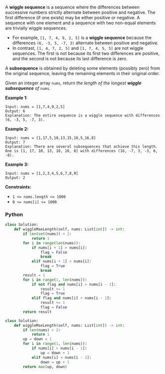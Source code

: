 A  **wiggle sequence**  is a sequence where the differences between successive numbers strictly alternate between positive and negative. The first difference (if one exists) may be either positive or negative. A sequence with one element and a sequence with two non-equal elements are trivially wiggle sequences.

-   For example,  `[1, 7, 4, 9, 2, 5]`  is a  **wiggle sequence**  because the differences  `(6, -3, 5, -7, 3)`  alternate between positive and negative.
-   In contrast,  `[1, 4, 7, 2, 5]`  and  `[1, 7, 4, 5, 5]`  are not wiggle sequences. The first is not because its first two differences are positive, and the second is not because its last difference is zero.

A  **subsequence**  is obtained by deleting some elements (possibly zero) from the original sequence, leaving the remaining elements in their original order.

Given an integer array  `nums`, return  _the length of the longest  **wiggle subsequence**  of_ `nums`.

**Example 1:**
```
Input: nums = [1,7,4,9,2,5]
Output: 6
Explanation: The entire sequence is a wiggle sequence with differences (6, -3, 5, -7, 3).
```

**Example 2:**
```
Input: nums = [1,17,5,10,13,15,10,5,16,8]
Output: 7
Explanation: There are several subsequences that achieve this length.
One is [1, 17, 10, 13, 10, 16, 8] with differences (16, -7, 3, -3, 6, -8).
```

**Example 3:**
```
Input: nums = [1,2,3,4,5,6,7,8,9]
Output: 2
```

**Constraints:**

-   `1 <= nums.length <= 1000`
-   `0 <= nums[i] <= 1000`


### Python
```python
class Solution:
    def wiggleMaxLength(self, nums: List[int]) -> int:
        if len(set(nums)) < 2:
            return 1
        for i in range(len(nums)):
            if nums[i + 1] > nums[i]:
                flag = False
                break
            elif nums[i + 1] < nums[i]:
                flag = True
                break
        result = 1
        for i in range(1, len(nums)):
            if not flag and nums[i] > nums[i - 1]:
                result += 1
                flag = True
            elif flag and nums[i] < nums[i - 1]:
                result += 1
                flag = False
        return result
```

```python
class Solution:
    def wiggleMaxLength(self, nums: List[int]) -> int:
        if len(nums) < 2:
            return 1
        up = down = 1
        for i in range(1, len(nums)):
            if nums[i] > nums[i - 1]:
                up = down + 1
            elif nums[i] < nums[i - 1]:
                down = up + 1
        return max(up, down)
```
